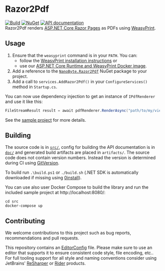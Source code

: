 # Razor2Pdf

[![Build](https://github.com/nano-byte/Razor2Pdf/workflows/Build/badge.svg?branch=master)](https://github.com/nano-byte/Razor2Pdf/actions?query=workflow%3ABuild)
[![NuGet](https://img.shields.io/nuget/v/NanoByte.Razor2Pdf.svg)](https://www.nuget.org/packages/NanoByte.Razor2Pdf/)
[![API documentation](https://img.shields.io/badge/api-docs-orange.svg)](https://razor2pdf.nano-byte.net/)  
Razor2Pdf renders [ASP.NET Core Razor Pages](https://docs.microsoft.com/en-us/aspnet/core/razor-pages/) as PDFs using [WeasyPrint](https://weasyprint.org/).

## Usage

1. Ensure that the `weasyprint` command is in your `PATH`. You can:
   - follow the [WeasyPrint installation instructions](https://weasyprint.readthedocs.io/en/stable/install.html) or
   - use our [ASP.NET Core Runtime and WeasyPrint Docker image](docker/).
2. Add a reference to the [`NanoByte.Razor2Pdf`](https://www.nuget.org/packages/NanoByte.Razor2Pdf/) NuGet package to your project.
3. Add a call to `services.AddRazor2Pdf()` in your `ConfigureServices()` method in `Startup.cs`.

You can now use dependency injection to get an instance of `IPdfRenderer` and use it like this:

```csharp
FileStreamResult result = await pdfRenderer.RenderAsync("path/to/my/view", new MyViewModel(...));
```

See the [sample project](src/Sample/) for more details.

## Building

The source code is in [`src/`](src/), config for building the API documentation is in [`doc/`](doc/) and generated build artifacts are placed in `artifacts/`. The source code does not contain version numbers. Instead the version is determined during CI using [GitVersion](https://gitversion.net/).

To build run `.\build.ps1` or `./build.sh` (.NET SDK is automatically downloaded if missing using [0install](https://0install.net/)).

You can use also user Docker Compose to build the library and run the included sample project at http://localhost:8080/:

    cd src
    docker-compose up

## Contributing

We welcome contributions to this project such as bug reports, recommendations and pull requests.

This repository contains an [EditorConfig](http://editorconfig.org/) file. Please make sure to use an editor that supports it to ensure consistent code style, file encoding, etc.. For full tooling support for all style and naming conventions consider using JetBrains' [ReSharper](https://www.jetbrains.com/resharper/) or [Rider](https://www.jetbrains.com/rider/) products.
